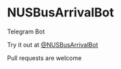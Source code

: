 # NUSBusArrivalBot

Telegram Bot

Try it out at [@NUSBusArrivalBot](https://telegram.me/NUSBusArrivalBot)

Pull requests are welcome